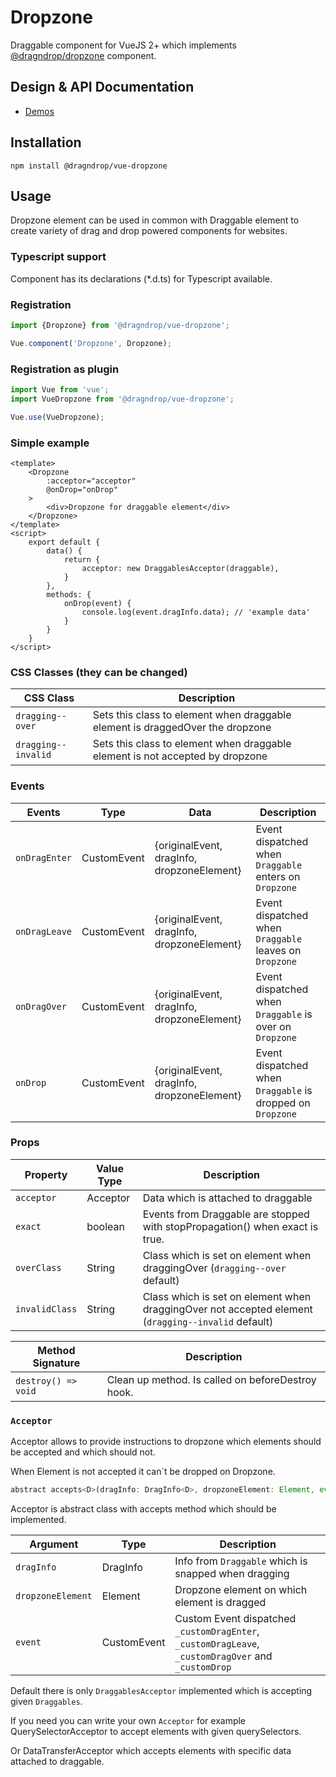 # Dropzone

Draggable component for VueJS 2+ which implements [@dragndrop/dropzone](https://github.com/lrembacz/dragndrop/tree/master/packages/dropzone) component. 

## Design & API Documentation

- [Demos](https://dragndrop.lukaszrembacz.pl/examples/)

## Installation

```
npm install @dragndrop/vue-dropzone
```

## Usage

Dropzone element can be used in common with Draggable element to create variety of drag and drop powered components for websites.

### Typescript support

Component has its declarations (*.d.ts) for Typescript available.

### Registration

```javascript
import {Dropzone} from '@dragndrop/vue-dropzone';

Vue.component('Dropzone', Dropzone);
```

### Registration as plugin

```javascript
import Vue from 'vue';
import VueDropzone from '@dragndrop/vue-dropzone';

Vue.use(VueDropzone);
```

### Simple example

```vue
<template>
    <Dropzone 
        :acceptor="acceptor"
        @onDrop="onDrop"
    >
        <div>Dropzone for draggable element</div>
    </Dropzone>
</template>
<script>
    export default {
        data() {
            return {
                acceptor: new DraggablesAcceptor(draggable),
            }
        },
        methods: {
            onDrop(event) {
                console.log(event.dragInfo.data); // 'example data'
            }
        }
    }
</script>
```

### CSS Classes (they can be changed)

CSS Class | Description
--- | ---
`dragging--over` | Sets this class to element when draggable element is draggedOver the dropzone
`dragging--invalid` | Sets this class to element when draggable element is not accepted by dropzone

### Events

Events | Type | Data | Description
--- | --- | --- | ---
`onDragEnter` | CustomEvent | {originalEvent, dragInfo, dropzoneElement} | Event dispatched when `Draggable` enters on `Dropzone`
`onDragLeave` | CustomEvent | {originalEvent, dragInfo, dropzoneElement} | Event dispatched when `Draggable` leaves on `Dropzone`
`onDragOver` | CustomEvent | {originalEvent, dragInfo, dropzoneElement} | Event dispatched when `Draggable` is over on `Dropzone`
`onDrop` | CustomEvent | {originalEvent, dragInfo, dropzoneElement} | Event dispatched when `Draggable` is dropped on `Dropzone`

### Props

Property | Value Type | Description
--- | --- | ---
`acceptor` | Acceptor | Data which is attached to draggable
`exact` | boolean | Events from Draggable are stopped with stopPropagation() when exact is true.
`overClass` | String | Class which is set on element when draggingOver (`dragging--over` default)
`invalidClass` | String | Class which is set on element when draggingOver not accepted element (`dragging--invalid` default)

Method Signature | Description
--- | ---
`destroy() => void` | Clean up method. Is called on beforeDestroy hook.

### `Acceptor`

Acceptor allows to provide instructions to dropzone which elements should be accepted and which should not.

When Element is not accepted it can`t be dropped on Dropzone.

```javascript
abstract accepts<D>(dragInfo: DragInfo<D>, dropzoneElement: Element, event: Event): boolean;
```

Acceptor is abstract class with accepts method which should be implemented.

Argument | Type | Description
--- | --- | ---
`dragInfo` | DragInfo<D> | Info from `Draggable` which is snapped when dragging
`dropzoneElement` | Element | Dropzone element on which element is dragged
`event` | CustomEvent | Custom Event dispatched `_customDragEnter`, `_customDragLeave`, `_customDragOver` and `_customDrop`

Default there is only `DraggablesAcceptor` implemented which is accepting given `Draggables`.

If you need you can write your own `Acceptor` for example QuerySelectorAcceptor to accept elements with given querySelectors.

Or DataTransferAcceptor which accepts elements with specific data attached to draggable.
